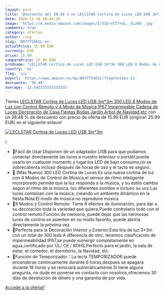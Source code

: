 ```yaml
---
layout: post
title: 'Descuento del 38.48 % en LECLSTAR Cortina de Luces LED USB 3m*3m '
date: 2020-12-18 18:44:28
image: 'https://m.media-amazon.com/images/I/51Q-mTIT+QL._SL200_.jpg'
comments: true
category: ofertas
author: ring
slug: 'B07YTS5KSL-es'
actualPrice: 15.99 EUR
currency: EUR
price: 15.99
comparePrice: 25.99 EUR
prodname: 'LECLSTAR Cortina de Luces LED USB 3m*3m 300 LED 8 Modos de Luz con Control Remoto y 4 Modo de Música IP67 Impermeable Cadena de Luces Decoración de Casa  Fiestas  Bodas  Jardin  Arbol de Navidad  etc'
country: 'es'
flag: '🇪🇸'
buyurl: 'https://www.amazon.es/dp/B07YTS5KSL/?tag=tolees-21'
descuento: '38.48'
average: '12.543333333333335'
---
```


Tienes [LECLSTAR Cortina de Luces LED USB 3m*3m 300 LED 8 Modos de Luz con Control Remoto y 4 Modo de Música IP67 Impermeable Cadena de Luces Decoración de Casa  Fiestas  Bodas  Jardin  Arbol de Navidad  etc](https://www.amazon.es/dp/B07YTS5KSL/?tag=tolees-21) con un 38.48 % de descuento con precio de oferta de 15.99 EUR (original: 25.99 EUR) en el siguiente enlace!

[![LECLSTAR Cortina de Luces LED USB 3m*3m ](https://m.media-amazon.com/images/I/51Q-mTIT+QL._SL200_.jpg)](https://www.amazon.es/dp/B07YTS5KSL/?tag=tolees-21)

ℹ️:

- 🌟Fácil de Usar:Disponen de un adaptador USB para que podamos conectar directamente las luces a nuestro televisor o portátil,puede usarlo en cualquier momento y lugar.los LED de bajo consumo,no se sobrecalienta incluso después de horas de uso y el tacto es seguro.
- 🌟 [Más Nuevo] 300 LED Cortina de Luces:Es una nueva cortina de luz con 4 Modos de Control de Música,el sensor de ritmo inteligente incorporado permite que la luz responda a la música, y su estilo cambia según el ritmo de la música, los diferentes sonidos e incluso su voz.Las luces combinan con la música, creando un ambiente dinámico en la fiesta.Nota:El modo de música no reproduce música
- 🌟8 Modos y Control Remoto: Tiene 8 efectos de iluminación, para dar a su decoración toda la variedad que quiera.Puede controlarlo todo con el control remoto.Función de memoria, puede dejar que las hermosas luces de cortina se asienten en su modo favorito, puede abrirla directamente la próxima vez.
- 🌟Perfecta para la Decoración Interior y Exterior:Esta tira de luz 3*3m con un total de 300 leds.A diferencia de otro, tenemos clasificación de impermeabilidad IP67,se puede sumergir completamente en agua,certificado por UL/ CE / ROHS,Perfecto para el jardín, la sala de estar, el comedor, el dormitorio, la Navidad, etc.
- 🌟Función de Temporizador：La tecla TEMPORIZADOR puede encenderse continuamente durante 6 horas,despues se apagará durante 18 horas y se reiniciará automáticamente.Si tiene alguna pregunta, no dude en ponerse en contacto con nosotros,ofrecemos 30 días de devolución de dinero y una garantía de por vida.

[Accede a la oferta!!](https://www.amazon.es/dp/B07YTS5KSL/?tag=tolees-21)
